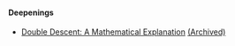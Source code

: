 

#### Deepenings
- [Double Descent: A Mathematical Explanation](https://mlu-explain.github.io/double-descent2/) [(Archived)](https://web.archive.org/web/20220831/https://mlu-explain.github.io/double-descent2/)

